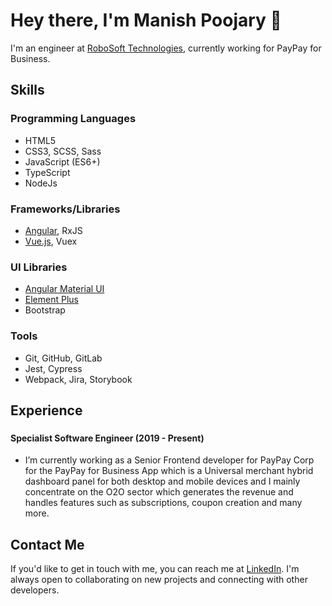 
<!--
**manishpoojary/manishpoojary** is a ✨ _special_ ✨ repository because its `README.md` (this file) appears on your GitHub profile.

Here are some ideas to get you started:

- 🔭 I’m currently working on ...
- 🌱 I’m currently learning ...
- 👯 I’m looking to collaborate on ...
- 🤔 I’m looking for help with ...
- 💬 Ask me about ...
- 📫 How to reach me: ...
- 😄 Pronouns: ...
- ⚡ Fun fact: ...
-->

# Hey there, I'm Manish Poojary 👋

I'm an engineer at [RoboSoft Technologies](https://www.robosoftin.com), currently working for PayPay for Business.

## Skills

### Programming Languages

- HTML5
- CSS3, SCSS, Sass
- JavaScript (ES6+)
- TypeScript
- NodeJs

### Frameworks/Libraries

- [Angular](https://angular.io), RxJS
- [Vue.js](https://vuejs.org), Vuex

### UI Libraries

- [Angular Material UI](https://material.angular.io)
- [Element Plus](https://element-plus.org/en-US/)
- Bootstrap

### Tools

- Git, GitHub, GitLab
- Jest, Cypress
- Webpack, Jira, Storybook

## Experience

### 

#### Specialist Software Engineer (2019 - Present)

- I’m currently working as a Senior Frontend developer for PayPay Corp for the PayPay for Business App which is a Universal merchant hybrid dashboard panel for both desktop and mobile devices and I mainly concentrate on the O2O sector which generates the revenue and handles features such as subscriptions, coupon creation and many more.

## Contact Me

If you'd like to get in touch with me, you can reach me at [LinkedIn](https://www.linkedin.com/in/manish-poojary). I'm always open to collaborating on new projects and connecting with other developers.
